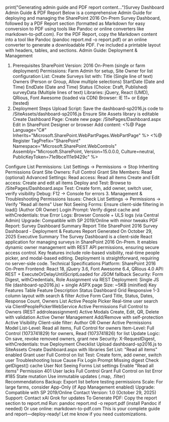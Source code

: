 print("Generating admin guide and PDF report content...")Survey Dashboard Admin Guide & PDF Report
Below is a comprehensive Admin Guide for deploying and managing the SharePoint 2016 On-Prem Survey Dashboard, followed by a PDF Report section (formatted as Markdown for easy conversion to PDF using tools like Pandoc or online converters like markdown-to-pdf.com).
For the PDF Report, copy the Markdown content into a tool like Pandoc (pandoc report.md -o report.pdf) or an online converter to generate a downloadable PDF. I've included a printable layout with headers, tables, and sections.
Admin Guide: Deployment & Management
1. Prerequisites
SharePoint Version: 2016 On-Prem (single or farm deployment)
Permissions: Farm Admin for setup, Site Owner for list configuration
List: Create Surveys list with:
Title (Single line of text)
Owners (Person or Group, Allow multiple selections)
StartDate (Date and Time)
EndDate (Date and Time)
Status (Choice: Draft, Published)
surveyData (Multiple lines of text)
Libraries: jQuery, React (UMD), QRious, Font Awesome (loaded via CDN)
Browser: IE 11+ or Edge (tested)
2. Deployment Steps
Upload Script:
Save the dashboard-sp2016.js code to /SiteAssets/dashboard-sp2016.js
Ensure Site Assets library is editable
Create Dashboard Page:
Create new page: /SitePages/Dashboard.aspx
Edit in SharePoint Designer or browser
Add content:
<%@ Page Language="C#" Inherits="Microsoft.SharePoint.WebPartPages.WebPartPage" %>
<%@ Register TagPrefix="SharePoint" Namespace="Microsoft.SharePoint.WebControls" Assembly="Microsoft.SharePoint, Version=15.0.0.0, Culture=neutral, PublicKeyToken=71e9bce111e9429c" %>
<!DOCTYPE html>
<html>
<head>
  <title>Survey Dashboard</title>
  <meta name="viewport" content="width=device-width, initial-scale=1" />
  <SharePoint:FormDigest runat="server" />

  <script src="https://code.jquery.com/jquery-3.6.0.min.js"></script>
  <script src="https://unpkg.com/react@18/umd/react.production.min.js"></script>
  <script src="https://unpkg.com/react-dom@18/umd/react-dom.production.min.js"></script>
  <script src="https://cdn.jsdelivr.net/npm/qrious@4.0.2/dist/qrious.min.js"></script>

  <script type="text/javascript" src="/_layouts/15/init.js"></script>
  <script type="text/javascript" src="/_layouts/15/sp.runtime.js"></script>
  <script type="text/javascript" src="/_layouts/15/sp.js"></script>

  <script src="/SiteAssets/dashboard-sp2016.js"></script>
</head>
<body>
  <div id="react-app-container">
    <div id="root"></div>
  </div>
</body>
</html>
Configure List Permissions:
List Settings → Permissions → Stop Inheriting Permissions
Grant Site Owners: Full Control
Grant Site Members: Read (optional)
Advanced Settings:
Read access: Read all items
Create and Edit access: Create and edit all items
Deploy and Test:
Browse to /SitePages/Dashboard.aspx
Test: Create form, add owner, switch user, verify visibility
Debug: F12 → Console for errors
3. Management & Troubleshooting
Permissions Issues: Check List Settings → Permissions → Verify "Read all items"
User Not Seeing Forms: Ensure client-side filtering in load() (Author OR Owner)
Login Prompt: Verify digest cache and withCredentials: true
Error Logs: Browser Console + ULS logs (via Central Admin)
Upgrade: Compatible with SP 2019/Online with minor tweaks
PDF Report: Survey Dashboard Summary
Report Title
SharePoint 2016 Survey Dashboard - Deployment & Features Report
Generated On
October 29, 2025
Executive Summary
The Survey Dashboard is a client-side React application for managing surveys in SharePoint 2016 On-Prem. It enables dynamic owner management with REST API permissions, ensuring secure access control. Key features include role-based visibility, real-time people picker, and modal-based editing. Deployment is straightforward, requiring no server-side code.
Technical Specifications
Platform: SharePoint 2016 On-Prem
Frontend: React 18, jQuery 3.6, Font Awesome 6.4, QRious 4.0
API: REST + ExecuteOrDelayUntilScriptLoaded for JSOM fallback
Security: Form Digest, withCredentials, Role Assignment via REST
Deployment: Single JS file (dashboard-sp2016.js) + single ASPX page
Size: ~5KB (minified)
Key Features Table
Feature
Description
Status
Dashboard Grid
Responsive 1-3 column layout with search & filter
Active
Form Card
Title, Status, Dates, Response Count, Owners List
Active
People Picker
Real-time user search via ClientPeoplePickerWebService
Active
Permissions
Full Control to Owners (REST addroleassignment)
Active
Modals
Create, Edit, QR, Delete with validation
Active
Owner Management
Add/Remove with self-protection
Active
Visibility
Client-side filter: Author OR Owner
Active
Permissions Model
List-Level: Read all items, Full Control for owners
Item-Level: Full Control (1073741829) for owners, Read (1073741826) for list
Update Logic: On save, revoke removed owners, grant new
Security: X-RequestDigest, withCredentials: true
Deployment Checklist
Upload dashboard-sp2016.js to SiteAssets
Create Dashboard.aspx with libraries
Set List: "Read all items" enabled
Grant user Full Control on list
Test: Create form, add owner, switch user
Troubleshooting
Issue
Cause
Fix
Login Prompt
Missing digest
Check getDigest() cache
User Not Seeing Forms
List settings
Enable "Read all items"
Permission 401
User lacks Full Control
Grant Full Control on list
Error #185
State mutation
Use immutable updates (.map, .filter)
Recommendations
Backup: Export list before testing permissions
Scale: For large farms, consider App-Only (if App Management enabled)
Upgrade: Compatible with SP 2019/Online
Contact
Version: 1.0 (October 29, 2025)
Support: Contact xAI Grok for updates
To Generate PDF:
Copy the report section to report.md
Run: pandoc report.md -o report.pdf (install Pandoc if needed)
Or use online: markdown-to-pdf.com
This is your complete guide and report—deploy-ready! Let me know if you need customizations.